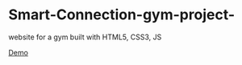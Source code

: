 # Smart-Connection-gym-project-

website for a gym built with HTML5, CSS3, JS

[Demo](https://smart-connection-gym-project.netlify.app/)
